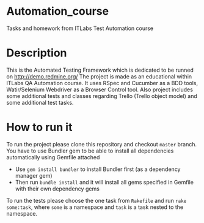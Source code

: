 # Automation_course
Tasks and homework from ITLabs Test Automation course

# Description
This is the Automated Testing Framework which is dedicated to be runned on http://demo.redmine.org/
The project is made as an educational within ITLabs QA Automation course.
It uses RSpec and Cucumber as a BDD tools, Watir/Selenium Webdriver as a Browser Control tool.
Also project includes some additional tests and classes regarding Trello (Trello object model) and some additional test tasks.

# How to run it
To run the project please clone this repository and checkout `master` branch.
You have to use Bundler gem to be able to install all dependencies automatically using Gemfile attached
- Use `gem install bundler` to install Bundler first (as a dependency manager gem)
- Then run `bundle install` and it will install all gems specified in Gemfile with their own dependency gems

To run the tests please choose the one task from `Rakefile` and run
`rake some:task`, where `some` is a namespace and `task` is a task nested to the namespace.
